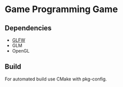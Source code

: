 # Game Programming Game


## Dependencies
- [GLFW](http://www.glfw.org/)
- GLM
- OpenGL

## Build
For automated build use CMake with pkg-config.